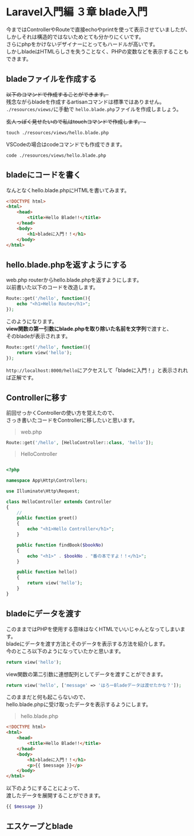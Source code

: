 # Laravel入門編 ３章 blade入門
今まではControllerやRouteで直接echoやprintを使って表示させていましたが、  
しかしそれは構造的ではないためとても分かりにくいです。  
さらにphpをかけないデザイナーにとってもハードルが高いです。  
しかしbladeはHTMLらしさを失うことなく、PHPの変数などを表示することもできます。  

## bladeファイルを作成する
~~以下のコマンドで作成することができます。~~  
残念ながらbladeを作成するartisanコマンドは標準ではありません。  
```./resources/views/```に手動で
```hello.blade.php```ファイルを作成しましょう。

~~玄人っぽく見せたいので私はtouchコマンドで作成します。~~~
```
touch ./resources/views/hello.blade.php
```

VSCodeの場合はcodeコマンドでも作成できます。
```
code ./resources/views/hello.blade.php
```

## bladeにコードを書く

なんとなくhello.blade.phpにHTMLを書いてみます。
```html
<!DOCTYPE html>
<html>
    <head>
        <title>Hello Blade!!</title>
    </head>
    <body>
        <h1>bladeに入門！！</h1>
    </body>
</html>
```

## hello.blade.phpを返すようにする
web.php routerからhello.blade.phpを返すようにします。  
以前書いた以下のコードを改造します。

```php
Route::get('/hello', function(){
    echo "<h1>Hello Route</h1>";
});
```

このようになります。  
**view関数の第一引数にblade.phpを取り除いた名前を文字列**で渡すと、  
そのbladeが表示されます。

```php
Route::get('/hello', function(){
    return view('hello');
});
```

```http://localhost:8000/hello```にアクセスして「bladeに入門！」と表示されれば正解です。

## Controllerに移す
前回せっかくControllerの使い方を覚えたので、  
さっき書いたコードをControllerに移したいと思います。  
> web.php
```php
Route::get('/hello', [HelloController::class, 'hello']);
```

> HelloController
```php

<?php

namespace App\Http\Controllers;

use Illuminate\Http\Request;

class HelloController extends Controller
{
    //
    public function greet()
    {
        echo "<h1>Hello Controller</h1>";
    }

    public function findBook($bookNo)
    {
        echo "<h1>" . $bookNo . "番の本ですよ！！</h1>";
    }

    public function hello()
    {
        return view('hello');
    }
}

```

## bladeにデータを渡す
このままではPHPを使用する意味はなくHTMLでいいじゃんとなってしまいます。  
bladeにデータを渡す方法とそのデータを表示する方法を紹介します。  
今のところ以下のようになっていたかと思います。  
```php
return view('hello');
```

view関数の第二引数に連想配列としてデータを渡すことができます。
```php
return view('hello', ['message' => 'はろーBladeデータは渡せたかな？']);
```

このままだと何も起こらないので、  
hello.blade.phpに受け取ったデータを表示するようにします。
> hello.blade.php
```html
<!DOCTYPE html>
<html>
    <head>
        <title>Hello Blade!!</title>
    </head>
    <body>
        <h1>bladeに入門！！</h1>
        <p>{{ $message }}</p>
    </body>
</html>
```

以下のようにすることによって、  
渡したデータを展開することができます。  
```php
{{ $message }}
```

## エスケープとblade


